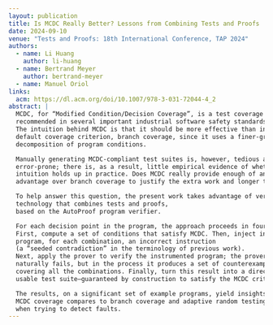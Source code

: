 ```yaml
---
layout: publication
title: Is MCDC Really Better? Lessons from Combining Tests and Proofs
date: 2024-09-10
venue: "Tests and Proofs: 18th International Conference, TAP 2024"
authors:
  - name: Li Huang
    author: li-huang
  - name: Bertrand Meyer
    author: bertrand-meyer
  - name: Manuel Oriol
links:
  acm: https://dl.acm.org/doi/10.1007/978-3-031-72044-4_2
abstract: |
  MCDC, for “Modified Condition/Decision Coverage”, is a test coverage criterion
  recommended in several important industrial software safety standards.
  The intuition behind MCDC is that it should be more effective than industry’s
  default coverage criterion, branch coverage, since it uses a finer-grain
  decomposition of program conditions.

  Manually generating MCDC-compliant test suites is, however, tedious and
  error-prone; there is, as a result, little empirical evidence of whether that
  intuition holds up in practice. Does MCDC really provide enough of an
  advantage over branch coverage to justify the extra work and longer test runs?

  To help answer this question, the present work takes advantage of verification
  technology that combines tests and proofs,
  based on the AutoProof program verifier.

  For each decision point in the program, the approach proceeds in four steps.
  First, compute a set of conditions that satisfy MCDC. Then, inject into the
  program, for each combination, an incorrect instruction
  (a “seeded contradiction” in the terminology of previous work).
  Next, apply the prover to verify the instrumented program; the prover
  naturally fails, but in the process it produces a set of counterexamples
  covering all the combinations. Finally, turn this result into a directly
  usable test suite—guaranteed by construction to satisfy the MCDC criterion.

  The results, on a significant set of example programs, yield insights on how
  MCDC coverage compares to branch coverage and adaptive random testing
  when trying to detect faults.
---
```

